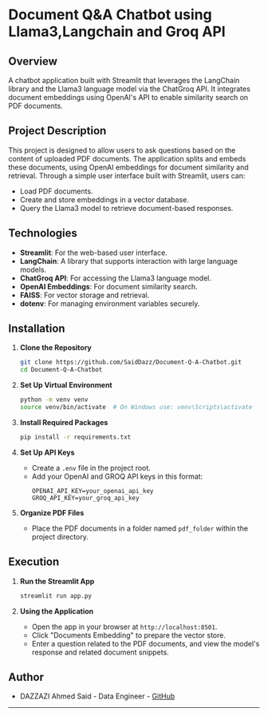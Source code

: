 # Document Q&A Chatbot using Llama3,Langchain and Groq API

## Overview
A chatbot application built with Streamlit that leverages the LangChain library and the Llama3 language model via the ChatGroq API. It integrates document embeddings using OpenAI's API to enable similarity search on PDF documents.

## Project Description
This project is designed to allow users to ask questions based on the content of uploaded PDF documents. The application splits and embeds these documents, using OpenAI embeddings for document similarity and retrieval. Through a simple user interface built with Streamlit, users can:
- Load PDF documents.
- Create and store embeddings in a vector database.
- Query the Llama3 model to retrieve document-based responses.

## Technologies
- **Streamlit**: For the web-based user interface.
- **LangChain**: A library that supports interaction with large language models.
- **ChatGroq API**: For accessing the Llama3 language model.
- **OpenAI Embeddings**: For document similarity search.
- **FAISS**: For vector storage and retrieval.
- **dotenv**: For managing environment variables securely.

## Installation

1. **Clone the Repository**
   ```bash
   git clone https://github.com/SaidDazz/Document-Q-A-Chatbot.git
   cd Document-Q-A-Chatbot
   ```

2. **Set Up Virtual Environment**
   ```bash
   python -m venv venv
   source venv/bin/activate  # On Windows use: venv\Scripts\activate
   ```

3. **Install Required Packages**
   ```bash
   pip install -r requirements.txt
   ```

4. **Set Up API Keys**
   - Create a `.env` file in the project root.
   - Add your OpenAI and GROQ API keys in this format:
     ```plaintext
     OPENAI_API_KEY=your_openai_api_key
     GROQ_API_KEY=your_groq_api_key
     ```

5. **Organize PDF Files**
   - Place the PDF documents in a folder named `pdf_folder` within the project directory.

## Execution

1. **Run the Streamlit App**
   ```bash
   streamlit run app.py
   ```

2. **Using the Application**
   - Open the app in your browser at `http://localhost:8501`.
   - Click "Documents Embedding" to prepare the vector store.
   - Enter a question related to the PDF documents, and view the model's response and related document snippets.

## Author
- DAZZAZI Ahmed Said - Data Engineer - [GitHub](https://github.com/SaidDazz)

---
